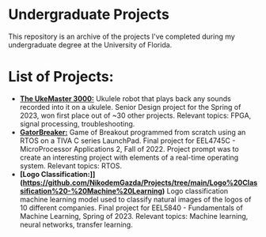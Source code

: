 # Undergraduate Projects
This repository is an archive of the projects I've completed during my undergraduate degree at the University of Florida.

# List of Projects:
- **[The UkeMaster 3000:](https://github.com/NikodemGazda/Projects/blob/main/The%20UkeMaster%203000/README.md)**
Ukulele robot that plays back any sounds recorded into it on a ukulele. Senior Design project for the Spring of 2023, won first place out of ~30 other projects. Relevant topics: FPGA, signal processing, troubleshooting.
- **[GatorBreaker:](https://github.com/NikodemGazda/Projects/tree/main/GatorBreaker)**
Game of Breakout programmed from scratch using an RTOS on a TIVA C series LaunchPad. Final project for EEL4745C - MicroProcessor Applications 2, Fall of 2022. Project prompt was to create an interesting project with elements of a real-time operating system. Relevant topics: RTOS.
- **[Logo Classification:]](https://github.com/NikodemGazda/Projects/tree/main/Logo%20Classification%20-%20Machine%20Learning)**
Logo classification machine learning model used to classify natural images of the logos of 10 different companies. Final project for EEL5840 - Fundamentals of Machine Learning, Spring of 2023. Relevant topics: Machine learning, neural networks, transfer learning.

